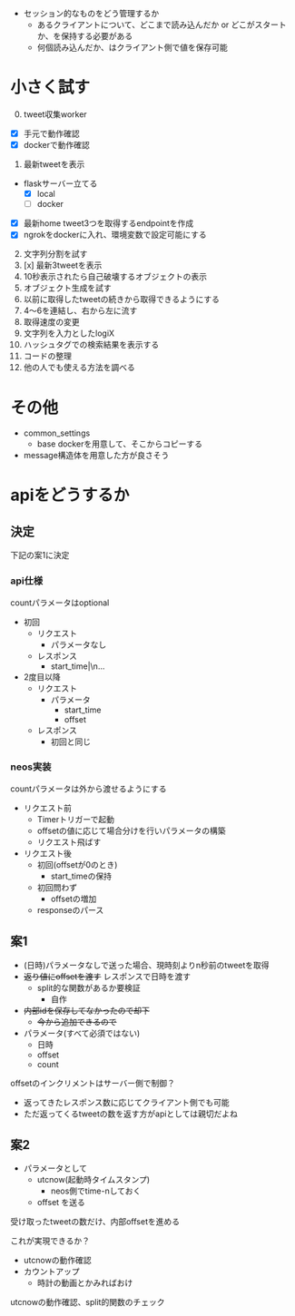 - セッション的なものをどう管理するか
  - あるクライアントについて、どこまで読み込んだか or どこがスタートか、を保持する必要がある
  - 何個読み込んだか、はクライアント側で値を保存可能

# 小さく試す

0. tweet収集worker
  - [x] 手元で動作確認
  - [x] dockerで動作確認
1. 最新tweetを表示
  - flaskサーバー立てる
    - [x] local
    - [ ] docker
  - [x] 最新home tweet3つを取得するendpointを作成
  - [x] ngrokをdockerに入れ、環境変数で設定可能にする
2. 文字列分割を試す
3. [x] 最新3tweetを表示
4. 10秒表示されたら自己破壊するオブジェクトの表示
5. オブジェクト生成を試す
6. 以前に取得したtweetの続きから取得できるようにする
7. 4〜6を連結し、右から左に流す
8. 取得速度の変更
9. 文字列を入力としたlogiX
10. ハッシュタグでの検索結果を表示する
11. コードの整理
12. 他の人でも使える方法を調べる

# その他

- common_settings
  - base dockerを用意して、そこからコピーする
- message構造体を用意した方が良さそう

# apiをどうするか

## 決定

下記の案1に決定

### api仕様

countパラメータはoptional

- 初回
  - リクエスト
    - パラメータなし
  - レスポンス
    - start_time|<message>\n<message>...
- 2度目以降
  - リクエスト
    - パラメータ
      - start_time
      - offset
  - レスポンス
    - 初回と同じ

### neos実装

countパラメータは外から渡せるようにする

- リクエスト前
  - Timerトリガーで起動
  - offsetの値に応じて場合分けを行いパラメータの構築
  - リクエスト飛ばす
- リクエスト後
  - 初回(offsetが0のとき)
    - start_timeの保持
  - 初回問わず
    - offsetの増加
  - responseのパース


## 案1

- (日時)パラメータなしで送った場合、現時刻よりn秒前のtweetを取得
- ~~返り値にoffsetを渡す~~ レスポンスで日時を渡す
  - split的な関数があるか要検証
    - 自作
- ~~内部idを保存してなかったので却下~~
  - ~~今から追加できるので~~
- パラメータ(すべて必須ではない)
  - 日時
  - offset
  - count

offsetのインクリメントはサーバー側で制御？
- 返ってきたレスポンス数に応じてクライアント側でも可能
- ただ返ってくるtweetの数を返す方がapiとしては親切だよね

## 案2

- パラメータとして
  - utcnow(起動時タイムスタンプ)
    - neos側でtime-nしておく
  - offset
を送る

受け取ったtweetの数だけ、内部offsetを進める

これが実現できるか？
- utcnowの動作確認
- カウントアップ
  - 時計の動画とかみればおけ

utcnowの動作確認、split的関数のチェック
